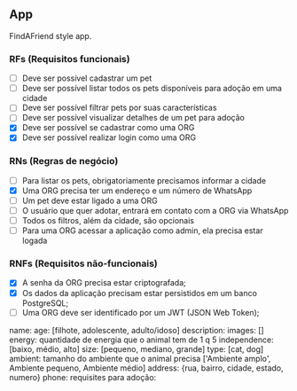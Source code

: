 ## App

FindAFriend style app.

### RFs (Requisitos funcionais)

- [ ] Deve ser possível cadastrar um pet
- [ ] Deve ser possível listar todos os pets disponíveis para adoção em uma cidade
- [ ] Deve ser possível filtrar pets por suas características
- [ ] Deve ser possível visualizar detalhes de um pet para adoção
- [x] Deve ser possível se cadastrar como uma ORG
- [x] Deve ser possível realizar login como uma ORG

### RNs (Regras de negócio)

- [ ] Para listar os pets, obrigatoriamente precisamos informar a cidade
- [x] Uma ORG precisa ter um endereço e um número de WhatsApp
- [ ] Um pet deve estar ligado a uma ORG
- [ ] O usuário que quer adotar, entrará em contato com a ORG via WhatsApp
- [ ] Todos os filtros, além da cidade, são opcionais
- [ ] Para uma ORG acessar a aplicação como admin, ela precisa estar logada

### RNFs (Requisitos não-funcionais)

- [x] A senha da ORG precisa estar criptografada;
- [x] Os dados da aplicação precisam estar persistidos em um banco PostgreSQL;
- [ ] Uma ORG deve ser identificado por um JWT (JSON Web Token);

name:
age: [filhote, adolescente, adulto/idoso]
description:
images: []
energy: quantidade de energia que o animal tem de 1 q 5
independence: [baixo, médio, alto]
size: [pequeno, mediano, grande]
type: [cat, dog]
ambient: tamanho do ambiente que o animal precisa ['Ambiente amplo', Ambiente pequeno, Ambiente médio]
address: {rua, bairro, cidade, estado, numero}
phone:
requisites para adoção:
